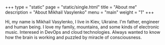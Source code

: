 +++
type = "static"
page = "static/single.html"
title = "About me"
description = "About Mikhail Vasylenko"
menu = "main"
weight = "1"
+++

Hi, my name is Mikhail Vasylenko, I live in Kiev, Ukraine.
I'm father, engineer and human being. I love my family, mountains, and some kinds of electronic music.
Interesed in DevOps and cloud technologies. Always wanted to know how the brain is working and puzzled by miracle of consciousness.
